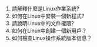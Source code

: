 

1. 請解釋什麼是Linux作業系統?
2. 如何在Linux中安裝一個新程式?
3. 請說明Linux中的文件權限?
4. 如何在Linux中創建一個新用戶？
5. 如何檢查Linux操作系統版本信息？